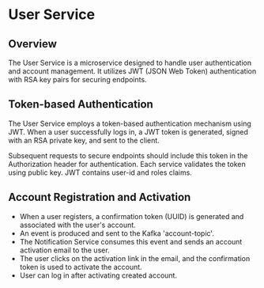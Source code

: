 # User Service

## Overview
The User Service is a microservice designed to handle user authentication and account management. It utilizes JWT (JSON Web Token) authentication with RSA key pairs for securing endpoints.

## Token-based Authentication
The User Service employs a token-based authentication mechanism using JWT. When a user successfully logs in, a JWT token is generated, signed with an RSA private key, and sent to the client. 

Subsequent requests to secure endpoints should include this token in the Authorization header for authentication. 
Each service validates the token using public key.
JWT contains user-id and roles claims.

## Account Registration and Activation
* When a user registers, a confirmation token (UUID) is generated and associated with the user's account.
* An event is produced and sent to the Kafka 'account-topic'.
* The Notification Service consumes this event and sends an account activation email to the user.
* The user clicks on the activation link in the email, and the confirmation token is used to activate the account.
* User can log in after activating created account.